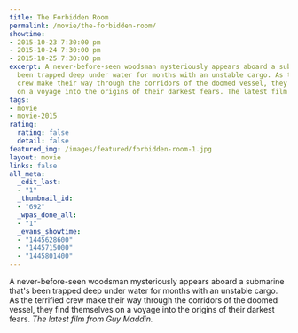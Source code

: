 ```yaml
---
title: The Forbidden Room
permalink: /movie/the-forbidden-room/
showtime:
- 2015-10-23 7:30:00 pm
- 2015-10-24 7:30:00 pm
- 2015-10-25 7:30:00 pm
excerpt: A never-before-seen woodsman mysteriously appears aboard a submarine that&#8217;s
  been trapped deep under water for months with an unstable cargo. As the terrified
  crew make their way through the corridors of the doomed vessel, they find themselves
  on a voyage into the origins of their darkest fears. The latest film from Guy Maddin.
tags:
- movie
- movie-2015
rating:
  rating: false
  detail: false
featured_img: /images/featured/forbidden-room-1.jpg
layout: movie
links: false
all_meta:
  _edit_last:
  - "1"
  _thumbnail_id:
  - "692"
  _wpas_done_all:
  - "1"
  _evans_showtime:
  - "1445628600"
  - "1445715000"
  - "1445801400"
---
```


A never-before-seen woodsman mysteriously appears aboard a submarine that's been trapped deep under water for months with an unstable cargo. As the terrified crew make their way through the corridors of the doomed vessel, they find themselves on a voyage into the origins of their darkest fears. *The latest film from Guy Maddin.*